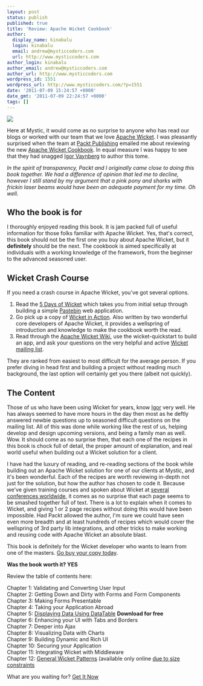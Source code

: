 ```yaml
---
layout: post
status: publish
published: true
title: 'Review: Apache Wicket Cookbook'
author:
  display_name: kinabalu
  login: kinabalu
  email: andrew@mysticcoders.com
  url: http://www.mysticcoders.com
author_login: kinabalu
author_email: andrew@mysticcoders.com
author_url: http://www.mysticcoders.com
wordpress_id: 1551
wordpress_url: http://www.mysticcoders.com/?p=1551
date: '2011-07-09 15:24:57 +0000'
date_gmt: '2011-07-09 22:24:57 +0000'
tags: []
---
```

<p><img src="http://www.mysticcoders.com/wp-content/uploads/2011/05/Apache-Wicket.png" border="0" /></p>
<p>Here at Mystic, it would come as no surprise to anyone who has read our blogs or worked with our team that we love <a href="http://wicket.apache.org" target="_blank">Apache Wicket</a>.  I was pleasantly surprised when the team at <a href="http://www.packtpub.com/" target="_blank">Packt Publishing</a> emailed me about reviewing the new <a href="http://www.packtpub.com/apache-wicket-cookbook/book" target="_blank">Apache Wicket Cookbook</a>.  In equal measure I was happy to see that they had snagged <a href="http://www.packtpub.com/authors/profiles/igor-vaynberg" target="_blank">Igor Vaynberg</a> to author this tome.</p>
<p><em>In the spirit of transparency, Packt and I originally came close to doing this book together.  We had a difference of opinion that led me to decline, however I still stand by my argument that a pink pony and sharks with frickin laser beams would have been an adequate payment for my time.  Oh well.</em></p>
<h2>Who the book is for</h2>
<p>I thoroughly enjoyed reading this book.  It is jam packed full of useful information for those folks familiar with Apache Wicket.  Yes, that's correct, this book should not be the first one you buy about Apache Wicket, but it <strong>definitely</strong> should be the next.  The cookbook is aimed specifically at individuals with a working knowledge of the framework, from the beginner to the advanced seasoned user.</p>
<h2>Wicket Crash Course</h2>
<p>If you need a crash course in Apache Wicket, you've got several options.</p>
<ol>
<li>Read the <a href="http://www.mysticcoders.com/blog/2009/03/09/5-days-of-wicket/">5 Days of Wicket</a> which takes you from initial setup through building a simple <a href="http://mysticpaste.com" target="_blank">Pastebin</a> web application.</li>
<li>Go pick up a copy of <a href="http://www.wicketinaction.com" target="_blank">Wicket in Action</a>.  Also written by two wonderful core developers of Apache Wicket, it provides a wellspring of introduction and knowledge to make the cookbook worth the read.</li>
<li>Read through the <a href="https://cwiki.apache.org/WICKET/" target="_blank">Apache Wicket Wiki</a>, use the wicket-quickstart to build an app, and ask your questions on the very helpful and active <a href="http://wicket.apache.org/help/email.html" target="_blank">Wicket mailing list</a>.
</ol>
<p>They are ranked from easiest to most difficult for the average person.  If you prefer diving in head first and building a project without reading much background, the last option will certainly get you there (albeit not quickly).</p>
<h2>The Content</h2>
<p>Those of us who have been using Wicket for years, know <a href="http://www.packtpub.com/authors/profiles/igor-vaynberg" target="_blank">Igor</a> very well.  He has always seemed to have more hours in the day then most as he deftly answered newbie questions up to seasoned difficult questions on the mailing list.  All of this was done while working like the rest of us, helping develop and design upcoming versions, and being a family man as well.  Wow.  It should come as no surprise then, that each one of the recipes in this book is chock full of detail, the proper amount of explanation, and real world useful when building out a Wicket solution for a client.</p>
<p>I have had the luxury of reading, and re-reading sections of the book while building out an Apache Wicket solution for one of our clients at Mystic, and it's been wonderful.  Each of the recipes are worth reviewing in-depth not just for the solution, but how the author has chosen to code it.  Because we've given training courses and spoken about Wicket at <a href="http://www.mysticcoders.com/events/">several conferences worldwide</a>, it comes as no surprise that each page seems to be smashed together full of text.  There is a lot to explain when it comes to Wicket, and giving 1 or 2 page recipes without doing this would have been impossible.  Had Packt allowed the author, I'm sure we could have seen even more breadth and at least hundreds of recipes which would cover the wellspring of 3rd party lib integrations, and other tricks to make working and reusing code with Apache Wicket an absolute blast.</p>
<p>This book is definitely for the Wicket developer who wants to learn from one of the masters.  <a href="http://www.packtpub.com/apache-wicket-cookbook/book" target="_blank">Go buy your copy today</a>.</p>
<p><strong>Was the book worth it? YES</strong></p>
<p>Review the table of contents here:</p>
<p>Chapter 1: Validating and Converting User Input<br />
Chapter 2: Getting Down and Dirty with Forms and Form Components<br />
Chapter 3: Making Forms Presentable<br />
Chapter 4: Taking your Application Abroad<br />
Chapter 5: <a href="http://www.packtpub.com/sites/default/files/1605OS-Chapter-5-Displaying-Data-Using-DataTable.pdf" target="_blank">Displaying Data Using DataTable</a> <strong>Download for free</strong><br />
Chapter 6: Enhancing your UI with Tabs and Borders<br />
Chapter 7: Deeper into Ajax<br />
Chapter 8: Visualizing Data with Charts<br />
Chapter 9: Building Dynamic and Rich UI<br />
Chapter 10: Securing your Application<br />
Chapter 11: Integrating Wicket with Middleware<br />
Chapter 12: <a href="http://www.packtpub.com/sites/default/files/downloads/1605_Chapter12.pdf" target="_blank">General Wicket Patterns</a> (available only online <a href="http://wicketinaction.com/2011/04/apache-wicket-cookbook-chapter-12-is-now-available-for-free/" target="_blank">due to size constraints</a></p>
<p>What are you waiting for?  <a href="http://www.packtpub.com/apache-wicket-cookbook/book" target="_blank">Get It Now</a></p>
